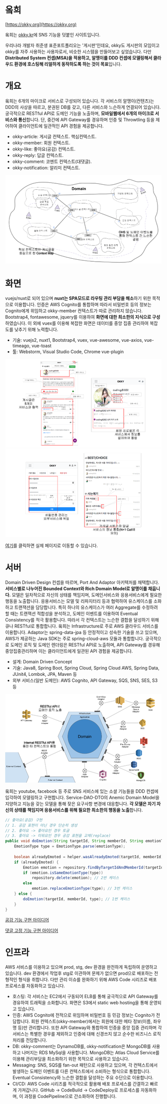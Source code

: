 # 옼희
[https://okky.org](https://okky.org)

옼희는 [okky.kr](https://okky.kr)에 SNS 기능을 덧붙인 사이트입니다.

우리나라 개발자 취준생 표준포트폴리오는 '게시판'인데요, okky도 게시판의 모임이고 okky를 자주 사용하는 사용자로서, 비슷한 시스템을 
만들어보고 싶었습니다. 다만 **Distributed System 컨셉(MSA)을 적용하고, 알맹이를 DDD 컨셉에 모델링해서 클라우드 환경에 호스팅해 리얼하게 
동작하도록 하는 것이 목표**입니다.

# 개요
옼희는 6개의 마이크로 서비스로 구성되어 있습니다. 각 서비스의 알맹이(컨텐츠)는 DDD의 사상을 따르고,
분권된 DB를 갖고, 다른 서비스와 느슨하게 연결되어 있습니다. 궁극적으로 RESTful API로 도메인 기능을 노출하며,
**모바일웹에서 6개의 마이크로 서비스와 통신**합니다. 단, 중간에 API Gateway를 경유하며 인증 및 Throwtling 
등을 제어하여 클라이언트에 일관적인 API 경험을 제공합니다.

 * okky-article: 게시글 컨텍스트. 핵심컨텍스트.
 * okky-member: 회원 컨텍스트.
 * okky-like: 좋아요(공감) 컨텍스트.
 * okky-reply: 답글 컨텍스트.
 * okky-comment: 코멘트 컨텍스트(대댓글).
 * okky-notification: 알리미 컨텍스트.

![](./static/image/context-map.png)

# 화면
vuejs/nuxt로 되어 있으며 **nuxt는 SPA모드로 라우팅 관리 부담을 해소**하기 위한 목적으로 이용합니다. 인증은 AWS Cognito를
통합하며 따라서 비밀번호 등의 정보는 Cognito에게 위임하고 okky-member 컨텍스트가 따로 관리하지 않습니다. Bootstrap4, fontawesome,
jquery를 이용하여 **화면에 대한 최소한의 지식으로 구성**하였습니다. 이 외에 vuex를 이용해 복잡한 화면은 데이터를 중앙 집중 관리하여 복잡도를
낮추기 위해 노력합니다.

 * 기술: vuejs2, nuxt1, Bootstrap4, vuex, vue-awesome, vue-axios, vue-timeago, vue-toast
 * 툴: Webstorm, Visual Studio Code, Chrome vue-plugin

![](./static/image/screen1.png)
![](./static/image/screen2.png)

[여기](https://okky.org/articles/a-766a2350bf2e41c)를 클릭하면 실제 페이지로 이동할 수 있습니다.

# 서버
Domain Driven Design 컨셉을 따르며, Port And Adaptor 아키텍처를 채택합니다. **서비스별로 나누어진 Bounded Context와 
Rich Domain Model로 알맹이를 채웁니다.** 모델은 일차적으로 자신의 상태를 책임지며, 도메인서비스와 
응용서비스에게 필요한 행동을 노출합니다. 응용서비스는 모델 및 리파지터리 등과 협력하여 유스케이스를 소화하고 트랜잭션을 담당합니다. 
특히 하나의 유스케이스가 여러 Aggregate를 수정하려 할 때는 트랜잭션 적합성을 분석하고, 도메인 이벤트를 이용하여 Eventual 
Consistency를 적극 활용합니다. 따라서 각 컨텍스트는 느슨한 결합을 달성하기 위해 큐나 RESTful로 통합합니다. 옼희는 Infrastructure로
주로 AWS 클라우드 서비스를 이용합니다. Adaptor는 spring-data-jpa 등 안정적이고 성숙한 기술을 쓰고 있으며, AWS가 제공하는 Java SDK는
주로 spring-cloud-aws 모듈과 통합합니다. 궁극적으로 도메인 로직 및 도메인 렌더링은 RESTful API로 노출하며, API Gateway를 경유해
중앙집중관리하며 이는 클라이언트에게 일관된 API 경험을 제공합니다. 

 * 설계: Domain Driven Concept
 * 기술: Java8, Spring Boot, Spring Cloud, Spring Cloud AWS, Spring Data, JUnit4, Lombok, JPA, Maven 등
 * 외부 서비스(일반 도메인): AWS Cognito, API Gateway, SQS, SNS, SES, S3 등

![](./static/image/architecture.png)

옼희는 youtube, facebook 등 주로 SNS 서비스에 있는 소셜 기능들을 DDD 컨셉에 입각하여 모델링하고 구현합니다. Service-DAO-DTO의
Anemic Domain Model을 지양하고 지능을 갖는 모델을 통해 잦은 요구사항 변경에 대응합니다. **각 모델은 자기 자신의 상태를 책임지며 
응용서비스를 위해 필요한 최소한의 행동을 노출**합니다.

```java
// 좋아요(공감) 구현
// 1. 공감 표현이 아닌 경우 단순히 생성
// 2. 좋아요 -> 좋아요인 경우 토글
// 3. 좋아요 -> 미워요인 경우 공감 표현을 교체(replace) 
public void doEmotion(String targetId, String memberId, String emotionType) {
    EmotionType type = EmotionType.parse(emotionType);

    boolean alreadyEmoted = helper.wasAlreadyEmoted(targetId, memberId);
    if (alreadyEmoted) {
        Emotion emotion = repository.findByTargetIdAndMemberId(targetId, memberId).get();
        if (emotion.isSameEmotionType(type))
            repository.delete(emotion); // 2번 케이스
        else
            emotion.replaceEmotionType(type); // 3번 케이스
    } else {
        doEmotion(targetId, memberId, type); // 1번 케이스
    }
}
```

[공감 기능 구현 아이디어](http://blog.coding8282.com/221304470858)

[댓글 고정 기능 구현 아이디어](http://blog.coding8282.com/221305747544)

# 인프라
AWS 서비스를 이용하고 있으며 prod, stg, dev 환경을 완전하게 독립하여 운영하고 있습니다. dev 환경에서 작업후 stg로 이관하여
문제가 없으면 prod으로 배포하는 전형적인 형식을 취합니다. 다만 관리 이슈를 완화하기 위해 AWS Code 시리즈로 배포 프로세스를 자동화하고
있습니다.

 * 호스팅: 각 서비스는 EC2에서 구동되어 ELB를 통해 궁극적으로 API Gateway를 경유하여 트래픽을 소화합니다. 화면은 S3에서 static web 
 hosting을 통해 운영되고 있습니다.
 * 인증: AWS Cognito에 전적으로 위임하며 비밀번호 등 민감 정보는 Cognito가 전담합니다. 회원 컨텍스트(okky-member)에서는 회원에 대한
 메타 정보(이름, 좌우명 등)만 관리합니다. 또한 API Gateway와 통합하여 인증을 중앙 집중 관리하며 각 서비스는 특별한 경우를 제외하고 인증에 대해
 신경쓰지 않고 순수한 비즈니스 로직 처리를 전담합니다.
 * DB: okky-comment는 DynamoDB를, okky-notification은 MongoDB를 사용하고 나머지는 RDS MySql을 사용합니다. MongoDB는 
 Atlas Cloud Service를 이용해 관리부담을 최소화하기 위한 목적으로 사용하고 있습니다.
 * Messaging: SNS, SQS를 fan-out 패턴으로 사용하고 있으며, 각 컨텍스트에서 발생하는 도메인 이벤트를 다른 컨텍스트에서 소비하는 
 형식으로 통합합니다. Eventual Consistency와 느슨한 결합을 달성하는 주요 수단으로 이용합니다.
 * CI/CD: AWS Code 시리즈를 적극적으로 활용해 배포 프로세스를 간결하고 빠르게 가져갑니다. GitHub -> CodeBuild -> CodeDeploy로 
 프로세스를 자동화하며, 이 과정을 CodePipeline으로 간소화하여 진행합니다.
